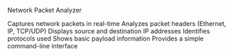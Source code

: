 Network Packet Analyzer

Captures network packets in real-time
Analyzes packet headers (Ethernet, IP, TCP/UDP)
Displays source and destination IP addresses
Identifies protocols used
Shows basic payload information
Provides a simple command-line interface
